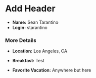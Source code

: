 # Add Header

* **Name:** Sean Tarantino
* **Login:** starantino

### More Details

* **Location:** Los Angeles, CA

* **Breakfast:** Test
* **Favorite Vacation:** Anywhere but here

